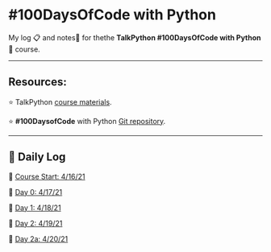 # #100DaysOfCode with Python

My log :clipboard: and notes​ :notebook: for thethe **TalkPython #100DaysOfCode with Python** :snake: course.

---

## Resources:

:star: TalkPython [course materials](https://training.talkpython.fm/courses/details/100-days-of-code-in-python).

:star: **#100DaysofCode** with Python [Git repository](https://github.com/talkpython/100daysofcode-with-python-course).

---

## :calendar: Daily Log

:date: [Course Start: 4/16/21](days/course_start)

:date: [Day 0: 4/17/21](days/day-0)

:date: [Day 1: 4/18/21](days/day-1)

:date: [Day 2: 4/19/21](days/day-2)

:date: [Day 2a: 4/20/21](days/day-2)

